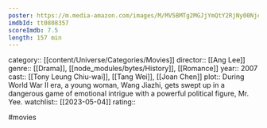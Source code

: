 ```yaml
---
poster: https://m.media-amazon.com/images/M/MV5BMTg2MGJjYmQtY2RjNy00NjczLWJlNDYtOWIzOGE2NGRjN2RhXkEyXkFqcGdeQXVyNjc3MjQzNTI@._V1_SX300.jpg
imdbId: tt0808357
scoreImdb: 7.5
length: 157 min
---
```


category:: [[content/Universe/Categories/Movies]]
director:: [[Ang Lee]]
genre:: [[Drama]], [[node_modules/bytes/History]], [[Romance]]
year:: 2007
cast:: [[Tony Leung Chiu-wai]], [[Tang Wei]], [[Joan Chen]]
plot:: During World War II era, a young woman, Wang Jiazhi, gets swept up in a dangerous game of emotional intrigue with a powerful political figure, Mr. Yee.
watchlist:: [[2023-05-04]]
rating::

#movies 


